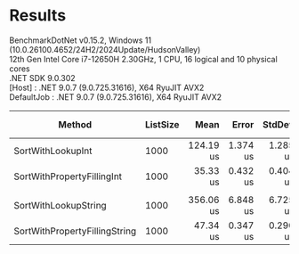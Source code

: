 ﻿# Results

BenchmarkDotNet v0.15.2, Windows 11 (10.0.26100.4652/24H2/2024Update/HudsonValley)\
12th Gen Intel Core i7-12650H 2.30GHz, 1 CPU, 16 logical and 10 physical cores\
.NET SDK 9.0.302\
  [Host]     : .NET 9.0.7 (9.0.725.31616), X64 RyuJIT AVX2\
  DefaultJob : .NET 9.0.7 (9.0.725.31616), X64 RyuJIT AVX2


| Method                        | ListSize | Mean      | Error    | StdDev   | Ratio | RatioSD | Allocated | Alloc Ratio |
|------------------------------ |--------- |----------:|---------:|---------:|------:|--------:|----------:|------------:|
| SortWithLookupInt             | 1000     | 124.19 us | 1.374 us | 1.285 us |  1.00 |    0.01 |   7.93 KB |        1.00 |
| SortWithPropertyFillingInt    | 1000     |  35.33 us | 0.432 us | 0.404 us |  0.28 |    0.00 |   7.87 KB |        0.99 |
|                               |          |           |          |          |       |         |           |             |
| SortWithLookupString          | 1000     | 356.06 us | 6.848 us | 6.725 us |  1.00 |    0.03 |   7.93 KB |        1.00 |
| SortWithPropertyFillingString | 1000     |  47.34 us | 0.347 us | 0.290 us |  0.13 |    0.00 |   7.87 KB |        0.99 |